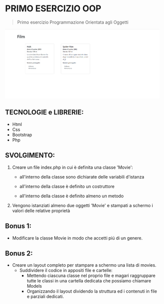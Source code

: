 # PRIMO ESERCIZIO OOP

> Primo esercizio Programmazione Orientata agli Oggetti

![Screenshot](./Screenshot_1.png)

## TECNOLOGIE e LIBRERIE:

- Html
- Css
- Bootstrap
- Php

## SVOLGIMENTO:

1. Creare un file index.php in cui è definita una classe 'Movie':

   - all'interno della classe sono dichiarate delle variabili d'istanza

   - all'interno della classe è definito un costruttore

   - all'interno della classe è definito almeno un metodo

2. Vengono istanziati almeno due oggetti 'Movie' e stampati a schermo i valori delle relative proprietà

## Bonus 1:

- Modificare la classe Movie in modo che accetti piú di un genere.

## Bonus 2:

- Creare un layout completo per stampare a schermo una lista di movies.
  - Suddividere il codice in appositi file e cartelle:
    <!-- - creando un file dedicato ai dati che potremmo chiamare db.php -->
    - Mettendo ciascuna classe nel proprio file e magari raggruppare tutte le classi in una cartella dedicata che possiamo chiamare Models
    - Organizzando il layout dividendo la struttura ed i contenuti in file e parziali dedicati.

